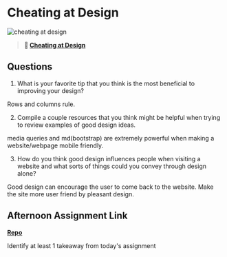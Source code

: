 # Cheating at Design

![cheating at design](https://bcw.blob.core.windows.net/public/img/courses/5247609446691139)

> **📖 [Cheating at Design](https://codeworksacademy.com/fs-student-guide/resources/wk1/04-Cheating-at-Design)**

## Questions

1. What is your favorite tip that you think is the most beneficial to improving your design?

Rows and columns rule.

2. Compile a couple resources that you think might be helpful when trying to review examples of good design ideas.

media queries and md(bootstrap) are extremely powerful when making a website/webpage mobile friendly.

3. How do you think good design influences people when visiting a website and what sorts of things could you convey through design alone?

Good design can encourage the user to come back to the website. Make the site more user friend by pleasant design.

## Afternoon Assignment Link

**[Repo](https://github.com/jon-cron/<ASSIGNMENT_REPO>)**

Identify at least 1 takeaway from today's assignment
